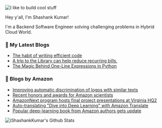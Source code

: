 ![I like to build cool stuff](https://res.cloudinary.com/dt8g3rhcy/image/upload/v1595929574/i_like_to_build_cool_shit._1_nzbwjh.png)

Hey y'all, I'm Shashank Kumar! 

I'm a Backend Software Engineer solving challenging problems in Hybrid Cloud World.

### 📕 My Latest Blogs
<!-- BLOG-POST-LIST:START -->
- [The habit of writing efficient code](https://medium.com/@ishashankkumar/the-habit-of-writing-efficient-code-153b05f04269?source=rss-d24dda280d5f------2)
- [A trip to the Library can help reduce recurring bills.](https://medium.com/swlh/a-trip-to-the-library-can-help-reduce-recurring-bills-23bca495cdf5?source=rss-d24dda280d5f------2)
- [The Magic Behind One-Line Expressions in Python](https://medium.com/swlh/the-magic-behind-one-line-expressions-in-python-816c10180c5c?source=rss-d24dda280d5f------2)
<!-- BLOG-POST-LIST:END -->

### 📕 Blogs by Amazon
<!-- AMAZON-BLOG-POST-LIST:START -->
- [Improving automatic discrimination of logos with similar texts](https://www.amazon.science/blog/improving-automatic-discrimination-of-logos-with-similar-texts)
- [Recent honors and awards for Amazon scientists](https://www.amazon.science/latest-news/recent-honors-and-awards-for-amazon-scientists-december-2022)
- [AmazonNext program hosts final project presentations at Virginia HQ2](https://www.amazon.science/academic-engagements/amazonnext-program-hosts-final-project-presentations-at-virginia-hq2)
- [Auto-translating &quot;Dive into Deep Learning&quot; with Amazon Translate](https://www.amazon.science/blog/auto-machine-translation-and-synchronization-for-dive-into-deep-learning)
- [Popular deep-learning book from Amazon authors gets update](https://www.amazon.science/latest-news/popular-deep-learning-book-from-amazon-authors-gets-update)
<!-- AMAZON-BLOG-POST-LIST:END -->



<img align="center" alt="iShashankKumar's Github Stats" src="https://github-readme-stats.vercel.app/api?username=ishashankkumar&show_icons=true&hide_border=true" />
